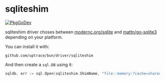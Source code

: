 # sqliteshim

[![PkgGoDev](https://pkg.go.dev/badge/github.com/uptrace/bun/driver/sqliteshim)](https://pkg.go.dev/github.com/uptrace/bun/driver/sqliteshim)

sqliteshim driver choses between [modernc.org/sqlite](https://modernc.org/sqlite/) and
[mattn/go-sqlite3](https://github.com/mattn/go-sqlite3) depending on your platform.

You can install it with:

```shell
github.com/uptrace/bun/driver/sqliteshim
```

And then create a `sql.DB` using it:

```go
sqldb, err := sql.Open(sqliteshim.ShimName, "file::memory:?cache=shared")
```
